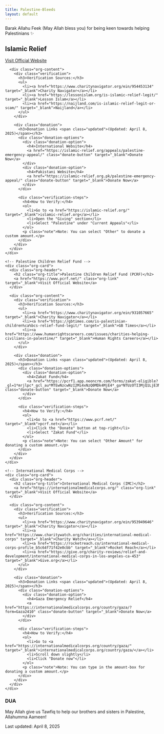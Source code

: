 ```yaml
---
title: Palestine-Bleeds
layout: default
---
```


<link rel="stylesheet" href="assets/style.css">
<div class="container">
  <section class="intro">
    <p class="message">Barak Allahu Feek (May Allah bless you) for being keen towards helping Palestinians ✨</p>
  </section>

  <section class="organizations">
    <!-- Islamic Relief -->
    <div class="org-card">
      <div class="org-header">
        <h2 class="org-title">Islamic Relief</h2>
        <a href="https://islamic-relief.org/about-us/" class="org-link" target="_blank">Visit Official Website</a>
      </div>
      
      <div class="org-content">
        <div class="verification">
          <h3>Verification Sources:</h3>
          <ul>
            <li><a href="https://www.charitynavigator.org/ein/954453134" target="_blank">Charity Navigator</a></li>
            <li><a href="https://lessonislam.org/is-islamic-relief-legit/" target="_blank">Lesson Islam</a></li>
            <li><a href="https://naijland.com/is-islamic-relief-legit-or-scam/" target="_blank">Naijland</a></li>
          </ul>
        </div>
        
        <div class="donation">
          <h3>Donation Links <span class="updated">(Updated: April 8, 2025)</span></h3>
          <div class="donation-options">
            <div class="donation-option">
              <h4>International Website</h4>
              <a href="https://islamic-relief.org/appeals/palestine-emergency-appeal/" class="donate-button" target="_blank">Donate Now</a>
            </div>
            <div class="donation-option">
              <h4>Pakistani Website</h4>
              <a href="https://islamic-relief.org.pk/palestine-emergency-appeal/" class="donate-button" target="_blank">Donate Now</a>
            </div>
          </div>
          
          <div class="verification-steps">
            <h4>How to Verify:</h4>
            <ol>
              <li>Go to <a href="https://islamic-relief.org/" target="_blank">islamic-relief.org</a></li>
              <li>Open the "Giving" section</li>
              <li>Select "Palestine" under "Current Appeals"</li>
            </ol>
            <p class="note">Note: You can select "Other" to donate a custom amount.</p>
          </div>
        </div>
      </div>
    </div>

    <!-- Palestine Children Relief Fund -->
    <div class="org-card">
      <div class="org-header">
        <h2 class="org-title">Palestine Children Relief Fund (PCRF)</h2>
        <a href="https://www.pcrf.net/" class="org-link" target="_blank">Visit Official Website</a>
      </div>
      
      <div class="org-content">
        <div class="verification">
          <h3>Verification Sources:</h3>
          <ul>
            <li><a href="https://www.charitynavigator.org/ein/931057665" target="_blank">Charity Navigator</a></li>
            <li><a href="https://gbtimes.com/is-palestinian-children%ca%bcs-relief-fund-legit/" target="_blank">GB Times</a></li>
            <li><a href="https://www.humanrightscareers.com/issues/charities-helping-civilians-in-palestine/" target="_blank">Human Rights Careers</a></li>
          </ul>
        </div>
        
        <div class="donation">
          <h3>Donation Links <span class="updated">(Updated: April 8, 2025)</span></h3>
          <div class="donation-options">
            <div class="donation-option">
              <h4>Zakat Fund</h4>
              <a href="https://pcrf1.app.neoncrm.com/forms/zakat-eligible?_gl=1*mrjlpc*_gcl_au*MTEwNzcwNzI2Mi4xNzQ0MDk4MjE4*_ga*NTUzOTI3MjQ1LjE3NDQwOTgyMjA.*_ga_1DBT989QE4*MTc0NDA5ODIxOS4xLjEuMTc0NDA5OTc3MS4wLjAuMA.." class="donate-button" target="_blank">Donate Now</a>
            </div>
          </div>
          
          <div class="verification-steps">
            <h4>How to Verify:</h4>
            <ol>
              <li>Go to <a href="https://www.pcrf.net/" target="_blank">pcrf.net</a></li>
              <li>Click the "Donate" button at top-right</li>
              <li>Select "Zakat Fund"</li>
            </ol>
            <p class="note">Note: You can select "Other Amount" for donating a custom amount.</p>
          </div>
        </div>
      </div>
    </div>

    <!-- International Medical Corps -->
    <div class="org-card">
      <div class="org-header">
        <h2 class="org-title">International Medical Corps (IMC)</h2>
        <a href="https://internationalmedicalcorps.org/" class="org-link" target="_blank">Visit Official Website</a>
      </div>
      
      <div class="org-content">
        <div class="verification">
          <h3>Verification Sources:</h3>
          <ul>
            <li><a href="https://www.charitynavigator.org/ein/953949646" target="_blank">Charity Navigator</a></li>
            <li><a href="https://www.charitywatch.org/charities/international-medical-corps" target="_blank">Charity Watch</a></li>
            <li><a href="https://rocketreach.co/international-medical-corps-profile_b5c64f71f42e0cbb" target="_blank">Rocket Reach</a></li>
            <li><a href="https://give.org/charity-reviews/relief-and-development/international-medical-corps-in-los-angeles-ca-453" target="_blank">Give.org</a></li>
          </ul>
        </div>
        
        <div class="donation">
          <h3>Donation Links <span class="updated">(Updated: April 8, 2025)</span></h3>
          <div class="donation-options">
            <div class="donation-option">
              <h4>Gaza Emergency Relief</h4>
              <a href="https://internationalmedicalcorps.org/country/gaza/?form=Gaza2410" class="donate-button" target="_blank">Donate Now</a>
            </div>
          </div>
          
          <div class="verification-steps">
            <h4>How to Verify:</h4>
            <ol>
              <li>Go to <a href="https://internationalmedicalcorps.org/country/gaza/" target="_blank">internationalmedicalcorps.org/country/gaza/</a></li>
              <li>Scroll down slightly</li>
              <li>Click "Donate now"</li>
            </ol>
            <p class="note">Note: You can type in the amount-box for donating a custom amount.</p>
          </div>
        </div>
      </div>
    </div>
  </section>

  <div class="site-footer-custom">
    <div class="dua">
      <h3>DUA</h3>
      <p>May Allah give us Tawfiq to help our brothers and sisters in Palestine, Allahumma Aameen!</p>
    </div>
    <div class="footer-info">
      <p>Last updated: April 8, 2025</p>
    </div>
  </div>
</div>
